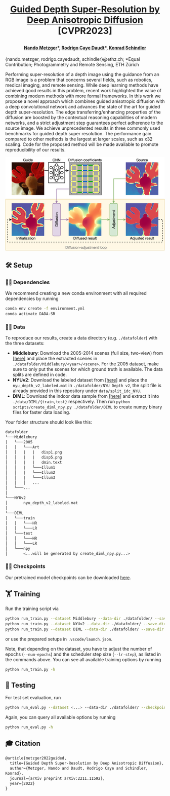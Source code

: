 # <p style="text-align: center;"> [Guided Depth Super-Resolution by Deep Anisotropic Diffusion](https://arxiv.org/abs/2211.11592) [CVPR2023] </p>

#### <p style="text-align: center;">  __[Nando Metzger](https://nandometzger.github.io/)\*, [Rodrigo Caye Daudt](https://rcdaudt.github.io/)\*, [Konrad Schindler](https://igp.ethz.ch/personen/person-detail.html?persid=143986)__ </p>

{nando.metzger, rodrigo.cayedaudt, schindler}@ethz.ch; *Equal Contribution; Photogrammetry and Remote Sensing, ETH Zürich


Performing super-resolution of a depth image using the guidance from an RGB image is a problem that concerns several fields, such as robotics, medical imaging, and remote sensing. While deep learning methods have achieved good results in this problem, recent work highlighted the value of combining modern methods with more formal frameworks. In this work we propose a novel approach which combines guided anisotropic diffusion with a deep convolutional network and advances the state of the art for guided depth super-resolution. The edge transferring/enhancing properties of the diffusion are boosted by the contextual reasoning capabilities of modern networks, and a strict adjustment step guarantees perfect adherence to the source image. We achieve unprecedented results in three commonly used benchmarks for guided depth super resolution. The performance gain compared to other methods is the largest at larger scales, such as x32 scaling. Code for the proposed method will be made available to promote reproducibility of our results.

![Teaser](images/teaser_new.png)


## 🛠️ Setup

### 🐍💓 Dependencies
We recommend creating a new conda environment with all required dependencies by running
```bash
conda env create -f environment.yml
conda activate DADA-SR
```

### 💾🦌 Data
To reproduce our results, create a data directory (e.g. `./datafolder`) with the three datasets:
* **Middlebury**: Download the 2005-2014 scenes (full size, two-view) from [[here]](https://vision.middlebury.edu/stereo/data/) and place the extracted scenes in `./datafolder/Middlebury/<year>/<scene>`. For the 2005 dataset, make sure to only put the scenes for which ground truth is available. The data splits are defined in code.
* **NYUv2**: Download the labeled dataset from [[here]](https://cs.nyu.edu/~silberman/datasets/nyu_depth_v2.html) and place the `nyu_depth_v2_labeled.mat` in `./datafolder/NYU Depth v2`, the split file is already provided in this repository under `data/split_idc_NYU`.
* **DIML**: Download the indoor data sample from [[here]](https://dimlrgbd.github.io) and extract it into `./data/DIML/{train,test}` respectively. Then run `python scripts/create_diml_npy.py ./datafolder/DIML` to create numpy binary files for faster data loading.

Your folder structure should look like this:
```
datafolder
└───Middlebury
│   └───2005
│   │   └───Art
│   │   |   |   disp1.png
│   │   |   |   disp5.png
│   │   |   |   dmin.text
│   │   |   └───Illum1
│   │   |   └───Illum2
│   │   |   └───Illum3
│   │   │   ...
│   └───...
│   
└───NYUv2
│       nyu_depth_v2_labeled.mat
│
└───DIML
│   └───train
│   │   └───HR
│   │   └───LR
│   └───test
│   │   └───HR
│   │   └───LR
│   └───npy
│       <...will be generated by create_diml_npy.py...>

```

### 🚩💾 Checkpoints
Our pretrained model checkpoints can be downloaded [here](https://drive.google.com/file/d/1pfJ94vkDl6OQQ4QYItRxEbEjPhalrs_5/view?usp=share_link).

## 🏋️ Training

Run the training script via
```bash
python run_train.py --dataset Middlebury --data-dir ./datafolder/ --save-dir ./save_dir/ --wandb --num-epochs 4500 --scaling 8 --val-every-n-epochs 10 --lr-step 100 --in-memory
python run_train.py --dataset NYUv2 --data-dir ./datafolder/ --save-dir ./save_dir/ --wandb --num-epochs 550 --scaling 8 --val-every-n-epochs 4 --lr-step 10 --in-memory
python run_train.py --dataset DIML --data-dir ./datafolder/ --save-dir ./save_dir/ --wandb --num-epochs 300 --scaling 8 --val-every-n-epochs 2 --lr-step 6 --in-memory
```
or use the prepared setups in ```.vscode/launch.json```. 

Note, that depending on the dataset, you have to adjust the number of epochs (`--num-epochs`) and the scheduler step size (`--lr-step`), as listed in the commands above. You can see all available training options by running 
```bash
python run_train.py -h
```

## 🧪 Testing

For test set evaluation, run

```bash
python run_eval.py --dataset <...> --data-dir ./datafolder/ --checkpoint ./save_dir/experiment_<...>/best_model.pth --scaling <...>
```
Again, you can query all available options by running 
```bash
python run_eval.py -h
```

## 🎓 Citation

```
@article{metzger2022guided,
  title={Guided Depth Super-Resolution by Deep Anisotropic Diffusion},
  author={Metzger, Nando and Daudt, Rodrigo Caye and Schindler, Konrad},
  journal={arXiv preprint arXiv:2211.11592},
  year={2022}
}
```
